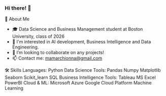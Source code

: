 ### Hi there! 👋

🌱 About Me
- 🎓 Data Science and Business Management student at Boston University, class of 2026
- 👀 I'm interested in AI development, Business Intelligence and Data Engineering.
- 👯 I’m looking to collaborate on any projects!
- 📫 Contact me: mamarchionna@gmail.com

🛠️ Skills
Languages: Python 
Data Science Tools: Pandas Numpy Matplotlib Seaborn Scikit_learn SQL
Business Intelligence Tools: Tableau MS Excel PowerBI
Cloud & ML: Microsoft Azure Google Cloud Platform Machine Learning 
